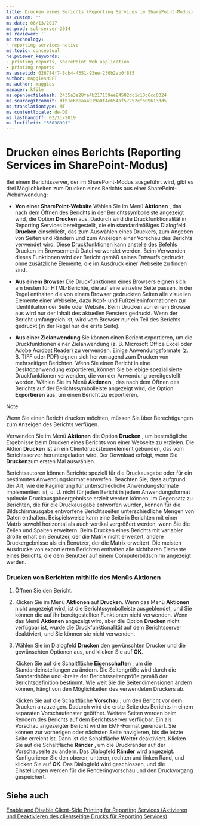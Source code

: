 ```yaml
---
title: Drucken eines Berichts (Reporting Services im SharePoint-Modus) | Microsoft-Dokumentation
ms.custom: ''
ms.date: 06/13/2017
ms.prod: sql-server-2014
ms.reviewer: ''
ms.technology:
- reporting-services-native
ms.topic: conceptual
helpviewer_keywords:
- printing reports, SharePoint Web application
- printing reports
ms.assetid: 026784f7-8cb4-4351-93ee-230b2ab0f8f5
author: maggiesMSFT
ms.author: maggies
manager: kfile
ms.openlocfilehash: 2435a3e28fa4b217159ee84582dc1c10c6cc0324
ms.sourcegitcommit: dfb1e6deaa4919a0f4e654af57252cfb09613dd5
ms.translationtype: MT
ms.contentlocale: de-DE
ms.lasthandoff: 02/11/2019
ms.locfileid: "56038991"
---
```

# <a name="print-a-report-reporting-services-in-sharepoint-mode"></a>Drucken eines Berichts (Reporting Services im SharePoint-Modus)
  Bei einem Berichtsserver, der im SharePoint-Modus ausgeführt wird, gibt es drei Möglichkeiten zum Drucken eines Berichts aus einer SharePoint-Webanwendung:  
  
-   **Von einer SharePoint-Website** Wählen Sie im Menü **Aktionen** , das nach dem Öffnen des Berichts in der Berichtssymbolleiste angezeigt wird, die Option **Drucken** aus. Dadurch wird die Druckfunktionalität in Reporting Services bereitgestellt, die ein standardmäßiges Dialogfeld **Drucken** einschließt, das zum Auswählen eines Druckers, zum Angeben von Seiten und Rändern und zum Anzeigen einer Vorschau des Berichts verwendet wird. Diese Druckfunktionen kann anstelle des Befehls Drucken im Browsermenü Datei verwendet werden. Beim Verwenden dieses Funktionen wird der Bericht gemäß seines Entwurfs gedruckt, ohne zusätzliche Elemente, die im Ausdruck einer Webseite zu finden sind.  
  
-   **Aus einem Browser** Die Druckfunktionen eines Browsers eignen sich am besten für HTML-Berichte, die auf eine einzelne Seite passen. In der Regel enthalten die von einem Browser gedruckten Seiten alle visuellen Elemente einer Webseite, dazu Kopf- und Fußzeileninformationen zur Identifikation der Seite oder Website. Beim Drucken von einem Browser aus wird nur der Inhalt des aktuellen Fensters gedruckt. Wenn der Bericht umfangreich ist, wird vom Browser nur ein Teil des Berichts gedruckt (in der Regel nur die erste Seite).  
  
-   **Aus einer Zielanwendung** Sie können einen Bericht exportieren, um die Druckfunktionen einer Zielanwendung (z. B. Microsoft Office Excel oder Adobe Acrobat Reader) zu verwenden. Einige Anwendungsformate (z. B. TIFF oder PDF) eignen sich hervorragend zum Drucken von mehrseitigen Berichten. Wenn Sie einen Bericht in eine Desktopanwendung exportieren, können Sie beliebige spezialisierte Druckfunktionen verwenden, die von der Anwendung bereitgestellt werden. Wählen Sie im Menü **Aktionen** , das nach dem Öffnen des Berichts auf der Berichtssymbolleiste angezeigt wird, die Option **Exportieren** aus, um einen Bericht zu exportieren.  
  
> [!NOTE]  
>  Wenn Sie einen Bericht drucken möchten, müssen Sie über Berechtigungen zum Anzeigen des Berichts verfügen.  
  
 Verwenden Sie im Menü **Aktionen** die Option **Drucken** , um bestmögliche Ergebnisse beim Drucken eines Berichts von einer Webseite zu erzielen. Die Aktion **Drucken** ist an ein Clientdrucksteuerelement gebunden, das vom Berichtsserver heruntergeladen wird. Der Download erfolgt, wenn Sie **Drucken**zum ersten Mal auswählen.  
  
 Berichtsautoren können Berichte speziell für die Druckausgabe oder für ein bestimmtes Anwendungsformat entwerfen. Beachten Sie, dass aufgrund der Art, wie die Paginierung für unterschiedliche Anwendungsformate implementiert ist, u. U. nicht für jeden Bericht in jedem Anwendungsformat optimale Druckausgabeergebnisse erzielt werden können. Im Gegensatz zu Berichten, die für die Druckausgabe entworfen wurden, können für die Bildschirmausgabe entworfene Berichtsseiten unterschiedliche Mengen von Daten enthalten. Beispielsweise kann eine Seite in Berichten mit einer Matrix sowohl horizontal als auch vertikal vergrößert werden, wenn Sie die Zeilen und Spalten erweitern. Beim Drucken eines Berichts mit variabler Größe erhält ein Benutzer, der die Matrix nicht erweitert, andere Druckergebnisse als ein Benutzer, der die Matrix erweitert. Die meisten Ausdrucke von exportierten Berichten enthalten alle sichtbaren Elemente eines Berichts, die dem Benutzer auf einem Computerbildschirm angezeigt werden.  
  
### <a name="how-to-print-reports-from-the-actions-menu"></a>Drucken von Berichten mithilfe des Menüs Aktionen  
  
1.  Öffnen Sie den Bericht.  
  
2.  Klicken Sie im Menü **Aktionen** auf **Drucken**. Wenn das Menü **Aktionen** nicht angezeigt wird, ist die Berichtssymbolleiste ausgeblendet, und Sie können die auf ihr bereitgestellten Funktionen nicht verwenden. Wenn das Menü **Aktionen** angezeigt wird, aber die Option **Drucken** nicht verfügbar ist, wurde die Druckfunktionalität auf dem Berichtsserver deaktiviert, und Sie können sie nicht verwenden.  
  
3.  Wählen Sie im Dialogfeld **Drucken** den gewünschten Drucker und die gewünschten Optionen aus, und klicken Sie auf **OK**.  
  
     Klicken Sie auf die Schaltfläche **Eigenschaften** , um die Standardeinstellungen zu ändern. Die Seitengröße wird durch die Standardhöhe und -breite der Berichtsseitengröße gemäß der Berichtsdefinition bestimmt. Wie weit Sie die Seitendimensionen ändern können, hängt von den Möglichkeiten des verwendeten Druckers ab.  
  
     Klicken Sie auf die Schaltfläche **Vorschau** , um den Bericht vor dem Drucken anzuzeigen. Dadurch wird die erste Seite des Berichts in einem separaten Vorschaufenster geöffnet. Weitere Seiten werden beim Rendern des Berichts auf dem Berichtsserver verfügbar. Ein als Vorschau angezeigter Bericht wird im EMF-Format gerendert. Sie können zur vorherigen oder nächsten Seite navigieren, bis die letzte Seite erreicht ist. Dann ist die Schaltfläche **Weiter** deaktiviert. Klicken Sie auf die Schaltfläche **Ränder** , um die Druckränder auf der Vorschauseite zu ändern. Das Dialogfeld **Ränder** wird angezeigt. Konfigurieren Sie den oberen, unteren, rechten und linken Rand, und klicken Sie auf **OK**. Das Dialogfeld wird geschlossen, und die Einstellungen werden für die Renderingvorschau und den Druckvorgang gespeichert.  
  
## <a name="see-also"></a>Siehe auch  
 [Enable and Disable Client-Side Printing for Reporting Services (Aktivieren und Deaktivieren des clientseitige Drucks für Reporting Services)](../report-server/enable-and-disable-client-side-printing-for-reporting-services.md)  
  
  
